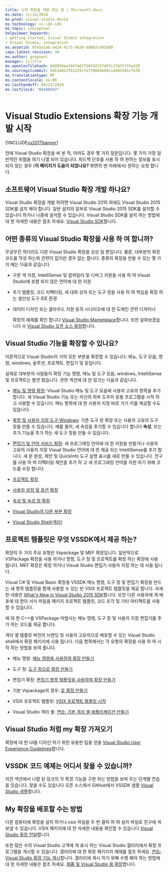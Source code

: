 ```yaml
---
title: 시작 확장을 개발 하는 중 | Microsoft Docs
ms.date: 11/15/2016
ms.prod: visual-studio-dev14
ms.technology: vs-ide-sdk
ms.topic: conceptual
helpviewer_keywords:
- getting started, Visual Studio integration
- Visual Studio, integration
ms.assetid: 8fe5e2ab-a424-4173-9d39-dd082c4d58d0
caps.latest.revision: 30
ms.author: gregvanl
manager: jillfra
ms.openlocfilehash: 6d8050ea7447a67f50f42157d57c17d3f1f8a329
ms.sourcegitcommit: 94b3a052fb1229c7e7f8804b09c1d403385c7630
ms.translationtype: MT
ms.contentlocale: ko-KR
ms.lasthandoff: 04/23/2019
ms.locfileid: "68160592"
---
```

# <a name="starting-to-develop-visual-studio-extensions"></a>Visual Studio Extensions 확장 기능 개발 시작
[!INCLUDE[vs2017banner](../includes/vs2017banner.md)]

전에 Visual Studio 확장을 써 본 적, 아마도 경우 몇 가지 질문입니다. 몇 가지 가장 일반적인 위협을 여기 나열 되어 있습니다. 피드백 단추를 사용 하 여 원하는 정보를 표시 되지 않는 경우 (**이 페이지가 도움이 되었나요?** 화면의 맨 아래에서) 원하는 요청 합니다.

## <a name="what-software-do-i-need-to-develop-visual-studio-extensions"></a>소프트웨어 Visual Studio 확장 개발 하나요?
 Visual Studio 확장을 개발 하려면 Visual Studio 2015 외에도 Visual Studio 2015 SDK를 설치 해야 합니다.   일반 설치의 일부로 Visual Studio 2015 SDK를 설치할 수 있습니다 하거나 나중에 설치할 수 있습니다. Visual Studio SDK를 설치 하는 방법에 대 한 자세한 내용은 참조 하세요. [Visual Studio SDK](../extensibility/visual-studio-sdk.md)합니다.

## <a name="what-kinds-of-things-can-i-do-with-visual-studio-extensions"></a>어떤 종류의 Visual Studio 확장을 사용 하 여 합니까?
 무궁무진 하더라도 다른 Visual Studio 확장을 상상 일 뿐입니다. 물론, 대부분의 확장 코드를 작성 하는와 관련이 없지만 경우 없는 합니다. 종류의 확장을 만들 수 있는 몇 가지 예는 다음과 같습니다.

- 구문 색 지정, IntelliSense 및 컴파일러 및 디버그 지원을 사용 하 여 Visual Studio에 포함 되지 않은 언어에 대 한 지원

- 추가 템플릿, 코드 리팩터링, 새 대화 상자 또는 도구 창을 사용 하 여 핵심을 확장 하는 생산성 도구 IDE 환경

- 데이터 디자인 또는 클라우드 지원 등의 시나리오에 대 한 도메인 관련 디자이너

  확장의 예제를 확인 합니다 [Visual Studio Marketplace](https://marketplace.visualstudio.com/)합니다. 또한 살펴보겠습니다 수 [Visual Studio 오픈 소스 확장](https://github.com/Microsoft/extendvs/blob/master/CommunityExtensions.md)합니다.

## <a name="which-visual-studio-features-can-i-extend"></a>Visual Studio 기능을 확장할 수 있나요?
 이론적으로 Visual Studio의 거의 모든 부분을 확장할 수 있습니다: 메뉴, 도구 모음, 명령, windows, 솔루션, 프로젝트, 편집기 및 등입니다.

 실제로 대부분의 사람들이 확장 기능 명령, 메뉴 및 도구 모음, windows, IntelliSense 및 프로젝트는 발견 했습니다. 관련 섹션에 대 한 링크는 다음과 같습니다.

- [메뉴 및 명령 확장](../extensibility/extending-menus-and-commands.md): Visual Studio 메뉴 및 도구 모음에 사용자 고유의 항목을 추가 합니다. 새 Visual Studio 기능 또는 자신의 외부 도우미 응용 프로그램을 시작 하 고 사용할 수 있습니다. 메뉴 항목에 대 한 사용자 지정 바로 가기 키를 제공할 수도 있습니다.

- [확장 및 사용자 지정 도구 Windows](../extensibility/extending-and-customizing-tool-windows.md): 기존 도구 창 확장 또는 사용자 고유의 도구 창을 만들 수 있습니다. 예를 들어, 새 속성을 추가할 수 있습니다 합니다 **속성**, 또는 추가 기능을 추가 하는 새 도구 창을 만들 수 있습니다.

- [편집기 및 언어 서비스 확장](../extensibility/editor-and-language-service-extensions.md): 새 프로그래밍 언어에 대 한 지원을 만들거나 사용자 고유의 사용자 지정 Visual Studio 언어에 대 한 제공 되는 IntelliSense를 추가 합니다. 새 문 완성, 제안 및 QuickInfo 도구 설명 표시를 새로 만들 수 있습니다. 전구를 사용 하 여 리팩터링 제안을 추가 하 고 새 프로그래밍 언어를 지원 하기 위해 코드를 수정 합니다.

- [프로젝트 확장](../extensibility/extending-projects.md)

- [사용자 설정 및 옵션 확장](../extensibility/extending-user-settings-and-options.md)

- [속성 및 속성 창 확장](../extensibility/extending-properties-and-the-property-window.md)

- [Visual Studio의 다른 부분 확장](../extensibility/extending-other-parts-of-visual-studio.md)

- [Visual Studio Shell(격리)](../extensibility/visual-studio-isolated-shell.md)

## <a name="BKMK_ProjectTemplate"></a> 프로젝트 템플릿은 무엇 VSSDK에서 제공 하는?
 확장의 두 가지 주요 유형은 Vspackage 및 MEF 확장입니다. 일반적으로 VSPackage 확장을 사용 하거나 명령, 도구 창 및 프로젝트를 확장 하는 확장에 사용 됩니다. MEF 확장은 확장 하거나 Visual Studio 편집기 사용자 지정 하는 데 사용 됩니다.

 Visual C# 및 Visual Basic 확장용 VSSDK 메뉴 명령, 도구 창 및 편집기 확장을 만드는 새 항목 템플릿을 함께 사용할 수 있는 빈 VSIX 프로젝트 템플릿을 제공 합니다. 자세한 내용은 [What's New in Visual Studio 2015 SDK](../extensibility/what-s-new-in-the-visual-studio-2015-sdk.md)합니다. 또한 다른 사용자에 게 배포에 대 한이 서식 파일을 패키지 프로젝트 템플릿, 코드 조각 및 기타 아티팩트를 사용할 수 있습니다.

 에 대 한 C++를 VSPackage 마법사는 메뉴 명령, 도구 창 및 사용자 지정 편집기를 추가 하는 코드를 제공 합니다.

 격리 셸 템플릿 버전의 브랜딩 및 사용자 고유의으로 배포할 수 있는 Visual Studio shell에서 확장 패키지에 사용 됩니다. 다음 항목에서는 각 유형의 확장을 사용 하 여 시작 하는 방법을 보여 줍니다.

- 메뉴 명령: [메뉴 명령을 사용하여 확장 만들기](../extensibility/creating-an-extension-with-a-menu-command.md)

- 도구 창: [도구 창으로 확장 만들기](../extensibility/creating-an-extension-with-a-tool-window.md)

- 편집기 확장: [편집기 항목 템플릿을 사용하여 확장 만들기](../extensibility/creating-an-extension-with-an-editor-item-template.md)

- 기본 Vspackage의 경우: [로 확장 만들기](../extensibility/creating-an-extension-with-a-vspackage.md)

- VSIX 프로젝트 템플릿: [VSIX 프로젝트 템플릿 시작](../extensibility/getting-started-with-the-vsix-project-template.md)

- Visual Studio 격리 셸: [연습: 기본 격리 셸 애플리케이션 만들기](../extensibility/walkthrough-creating-a-basic-isolated-shell-application.md)

## <a name="how-do-i-get-my-extension-to-look-like-visual-studio"></a>Visual Studio 처럼 my 확장 가져오기
 확장에 대 한 UI를 디자인 하기 위한 유용한 팁을 얻을 [Visual Studio User Experience Guidelines](../extensibility/ux-guidelines/visual-studio-user-experience-guidelines.md)합니다.

## <a name="where-can-i-find-examples-of-vssdk-code"></a>VSSDK 코드 예제는 어디서 찾을 수 있습니까?
 이전 섹션에서 나열 된 링크의 각 특정 기능을 구현 하는 방법을 보여 주는 단계별 연습을 있습니다. 찾을 수도 있습니다 오픈 소스에서 GitHub에서 VSSDK 샘플 [Visual Studio 샘플](https://aka.ms/vs2015sdksamples)합니다.

## <a name="how-can-i-distribute-my-extension"></a>My 확장을 배포할 수는 방법
 다른 컴퓨터에 확장을 설치 하거나.vsix 파일을 두 번 클릭 하 여 설치 파일로 친구에 게 보낼 수 있습니다. VSIX 패키지에 대 한 자세한 내용을 확인할 수 있습니다 [Visual Studio 확장 전달](../extensibility/shipping-visual-studio-extensions.md)합니다.

 또한 많은 수의 Visual Studio 고객에 게 표시 하는 Visual Studio 갤러리에서 확장 프로그램을 게시할 수 있습니다. 갤러리에 대 한 확장 패키지의 예제를 참조 하세요. [연습: Visual Studio 확장 기능 게시](../extensibility/walkthrough-publishing-a-visual-studio-extension.md)합니다. 갤러리에 게시 하기 위해 수행 해야 하는 방법에 대 한 자세한 내용은 참조 하세요. [제품 및 Visual Studio 용 확장](https://visualstudiogallery.msdn.microsoft.com/)합니다.
